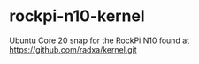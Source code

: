 # rockpi-n10-kernel

Ubuntu Core 20 snap for the RockPi N10 found at https://github.com/radxa/kernel.git
